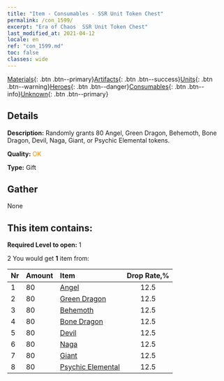 ```yaml
---
title: "Item - Consumables - SSR Unit Token Chest"
permalink: /con_1599/
excerpt: "Era of Chaos  SSR Unit Token Chest"
last_modified_at: 2021-04-12
locale: en
ref: "con_1599.md"
toc: false
classes: wide
---
```

 [Materials](/Items/){: .btn .btn--primary}[Artifacts](/Items/Artifacts/){: .btn .btn--success}[Units](/Items/Units/){: .btn .btn--warning}[Heroes](/Items/Heroes/){: .btn .btn--danger}[Consumables](/Items/Consumables/){: .btn .btn--info}[Unknown](/Items/Unknown/){: .btn .btn--primary}

## Details
 **Description:** Randomly grants 80 Angel, Green Dragon, Behemoth, Bone Dragon, Devil, Naga, Giant, or Psychic Elemental tokens.

 **Quality:** <span style="color: #FF8C00">OK</span>

 **Type:** Gift

## Gather

  None

## This item contains:

 **Required Level to open:** 1

 2 You would get **1** item  from:

  | Nr | Amount |     Item    | Drop Rate,% |
  |:---|:-------|:------------|:---------:|
  | 1 | 80 | [Angel](/Items/unt_196/) | 12.5 | 
  | 2 | 80 | [Green Dragon](/Items/unt_205/) | 12.5 | 
  | 3 | 80 | [Behemoth](/Items/unt_223/) | 12.5 | 
  | 4 | 80 | [Bone Dragon](/Items/unt_214/) | 12.5 | 
  | 5 | 80 | [Devil](/Items/unt_232/) | 12.5 | 
  | 6 | 80 | [Naga](/Items/unt_240/) | 12.5 | 
  | 7 | 80 | [Giant ](/Items/unt_241/) | 12.5 | 
  | 8 | 80 | [Psychic Elemental](/Items/unt_267/) | 12.5 | 
